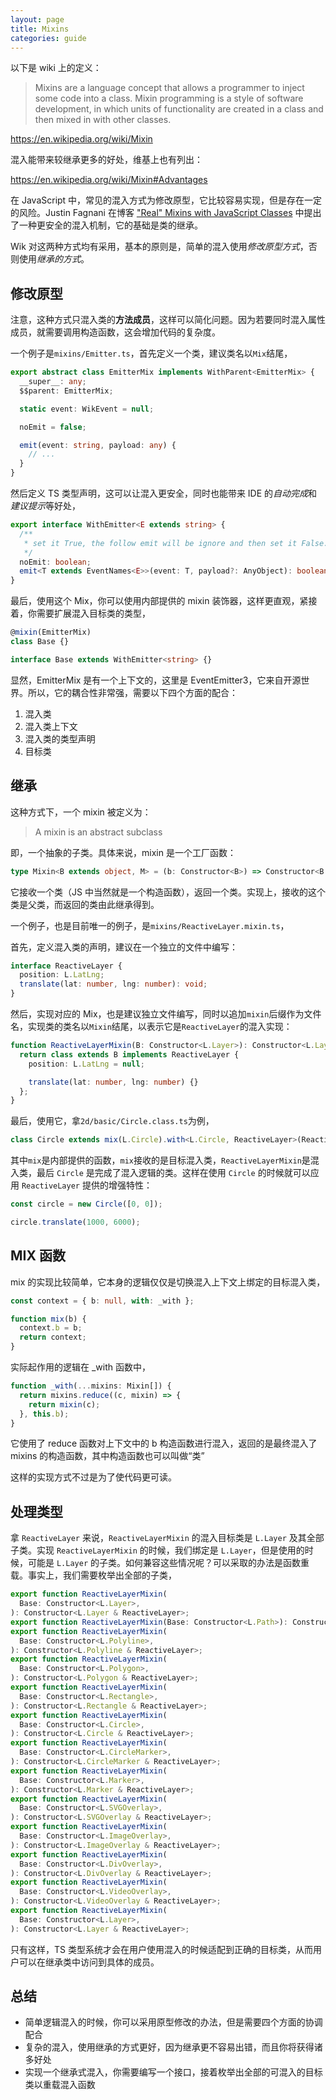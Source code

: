 ```yaml
---
layout: page
title: Mixins
categories: guide
---
```


以下是 wiki 上的定义：

> Mixins are a language concept that allows a programmer to inject some code into a class. Mixin programming is a style of software development, in which units of functionality are created in a class and then mixed in with other classes.

https://en.wikipedia.org/wiki/Mixin

混入能带来较继承更多的好处，维基上也有列出：

https://en.wikipedia.org/wiki/Mixin#Advantages

在 JavaScript 中，常见的混入方式为修改原型，它比较容易实现，但是存在一定的风险。Justin Fagnani 在博客 <a target="_blank" href="https://justinfagnani.com/2015/12/21/real-mixins-with-javascript-classes/ 
">"Real" Mixins with JavaScript Classes</a> 中提出了一种更安全的混入机制，它的基础是类的继承。

Wik 对这两种方式均有采用，基本的原则是，简单的混入使用*修改原型方式*，否则使用*继承的方式*。

## 修改原型

注意，这种方式只混入类的**方法成员**，这样可以简化问题。因为若要同时混入属性成员，就需要调用构造函数，这会增加代码的复杂度。

一个例子是`mixins/Emitter.ts`，首先定义一个类，建议类名以`Mix`结尾，

```ts
export abstract class EmitterMix implements WithParent<EmitterMix> {
  __super__: any;
  $$parent: EmitterMix;

  static event: WikEvent = null;

  noEmit = false;

  emit(event: string, payload: any) {
    // ...
  }
}
```

然后定义 TS 类型声明，这可以让混入更安全，同时也能带来 IDE 的*自动完成*和*建议提示*等好处，

```ts
export interface WithEmitter<E extends string> {
  /**
   * set it True, the follow emit will be ignore and then set it False.
   */
  noEmit: boolean;
  emit<T extends EventNames<E>>(event: T, payload?: AnyObject): boolean;
}
```

最后，使用这个 Mix，你可以使用内部提供的 mixin 装饰器，这样更直观，紧接着，你需要扩展混入目标类的类型，

```ts
@mixin(EmitterMix)
class Base {}

interface Base extends WithEmitter<string> {}
```

显然，EmitterMix 是有一个上下文的，这里是 EventEmitter3，它来自开源世界。所以，它的耦合性非常强，需要以下四个方面的配合：

1. 混入类
2. 混入类上下文
3. 混入类的类型声明
4. 目标类

## 继承

这种方式下，一个 mixin 被定义为：

> A mixin is an abstract subclass

即，一个抽象的子类。具体来说，mixin 是一个工厂函数：

```ts
type Mixin<B extends object, M> = (b: Constructor<B>) => Constructor<B & M>;
```

它接收一个类（JS 中当然就是一个构造函数），返回一个类。实现上，接收的这个类是父类，而返回的类由此继承得到。

一个例子，也是目前唯一的例子，是`mixins/ReactiveLayer.mixin.ts`，

首先，定义混入类的声明，建议在一个独立的文件中编写：

```ts
interface ReactiveLayer {
  position: L.LatLng;
  translate(lat: number, lng: number): void;
}
```

然后，实现对应的 Mix，也是建议独立文件编写，同时以追加`mixin`后缀作为文件名，实现类的类名以`Mixin`结尾，以表示它是`ReactiveLayer`的混入实现：

```ts
function ReactiveLayerMixin(B: Constructor<L.Layer>): Constructor<L.Layer & ReactiveLayer> {
  return class extends B implements ReactiveLayer {
    position: L.LatLng = null;

    translate(lat: number, lng: number) {}
  };
}
```

最后，使用它，拿`2d/basic/Circle.class.ts`为例，

```ts
class Circle extends mix(L.Circle).with<L.Circle, ReactiveLayer>(ReactiveLayerMixin) {}
```

其中`mix`是内部提供的函数，`mix`接收的是目标混入类，`ReactiveLayerMixin`是混入类，最后 `Circle` 是完成了混入逻辑的类。这样在使用 `Circle` 的时候就可以应用 `ReactiveLayer` 提供的增强特性：

```ts
const circle = new Circle([0, 0]);

circle.translate(1000, 6000);
```

## MIX 函数

mix 的实现比较简单，它本身的逻辑仅仅是切换混入上下文上绑定的目标混入类，

```ts
const context = { b: null, with: _with };

function mix(b) {
  context.b = b;
  return context;
}
```

实际起作用的逻辑在 \_with 函数中，

```ts
function _with(...mixins: Mixin[]) {
  return mixins.reduce((c, mixin) => {
    return mixin(c);
  }, this.b);
}
```

它使用了 reduce 函数对上下文中的 b 构造函数进行混入，返回的是最终混入了 mixins 的构造函数，其中构造函数也可以叫做“类”

这样的实现方式不过是为了使代码更可读。

## 处理类型

拿 `ReactiveLayer` 来说，`ReactiveLayerMixin` 的混入目标类是 `L.Layer` 及其全部子类。实现 `ReactiveLayerMixin` 的时候，我们绑定是 `L.Layer`，但是使用的时候，可能是 `L.Layer` 的子类。如何兼容这些情况呢？可以采取的办法是函数重载。事实上，我们需要枚举出全部的子类，

```ts
export function ReactiveLayerMixin(
  Base: Constructor<L.Layer>,
): Constructor<L.Layer & ReactiveLayer>;
export function ReactiveLayerMixin(Base: Constructor<L.Path>): Constructor<L.Path & ReactiveLayer>;
export function ReactiveLayerMixin(
  Base: Constructor<L.Polyline>,
): Constructor<L.Polyline & ReactiveLayer>;
export function ReactiveLayerMixin(
  Base: Constructor<L.Polygon>,
): Constructor<L.Polygon & ReactiveLayer>;
export function ReactiveLayerMixin(
  Base: Constructor<L.Rectangle>,
): Constructor<L.Rectangle & ReactiveLayer>;
export function ReactiveLayerMixin(
  Base: Constructor<L.Circle>,
): Constructor<L.Circle & ReactiveLayer>;
export function ReactiveLayerMixin(
  Base: Constructor<L.CircleMarker>,
): Constructor<L.CircleMarker & ReactiveLayer>;
export function ReactiveLayerMixin(
  Base: Constructor<L.Marker>,
): Constructor<L.Marker & ReactiveLayer>;
export function ReactiveLayerMixin(
  Base: Constructor<L.SVGOverlay>,
): Constructor<L.SVGOverlay & ReactiveLayer>;
export function ReactiveLayerMixin(
  Base: Constructor<L.ImageOverlay>,
): Constructor<L.ImageOverlay & ReactiveLayer>;
export function ReactiveLayerMixin(
  Base: Constructor<L.DivOverlay>,
): Constructor<L.DivOverlay & ReactiveLayer>;
export function ReactiveLayerMixin(
  Base: Constructor<L.VideoOverlay>,
): Constructor<L.VideoOverlay & ReactiveLayer>;
export function ReactiveLayerMixin(
  Base: Constructor<L.Layer>,
): Constructor<L.Layer & ReactiveLayer>;
```

只有这样，TS 类型系统才会在用户使用混入的时候适配到正确的目标类，从而用户可以在继承类中访问到具体的成员。

## 总结

- 简单逻辑混入的时候，你可以采用原型修改的办法，但是需要四个方面的协调配合
- 复杂的混入，使用继承的方式更好，因为继承更不容易出错，而且你将获得诸多好处
- 实现一个继承式混入，你需要编写一个接口，接着枚举出全部的可混入的目标类以重载混入函数
